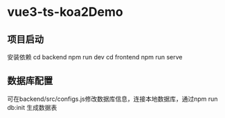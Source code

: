 # vue3-ts-koa2Demo

## 项目启动
安装依赖
cd backend npm run dev
cd frontend npm run serve

## 数据库配置
可在backend/src/configs.js修改数据库信息，连接本地数据库，通过npm run db:init 生成数据表
